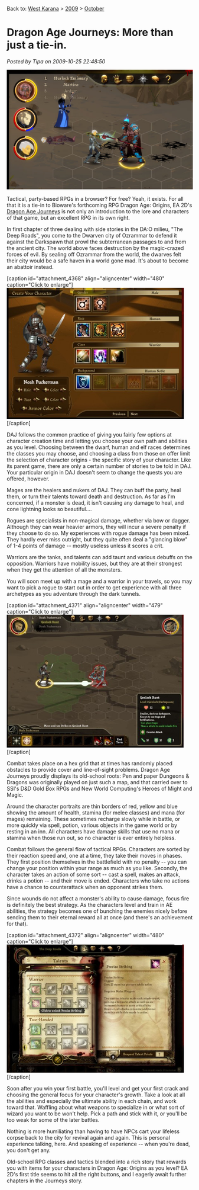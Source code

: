 Back to: [West Karana](/posts/westkarana.md) > [2009](/posts/2009/westkarana.md) > [October](./westkarana.md)
# Dragon Age Journeys: More than just a tie-in.

*Posted by Tipa on 2009-10-25 22:48:50*

![Dragon Age Journeys](../../../uploads/2009/10/Fullscreen-capture-10252009-84934-PM.jpg "Dragon Age Journeys")

Tactical, party-based RPGs in a browser? For free? Yeah, it exists. For all that it is a tie-in to Bioware's forthcoming RPG Dragon Age: Origins, EA 2D's [Dragon Age Journeys](http://www.dragonagejourneys.com) is not only an introduction to the lore and characters of that game, but an excellent RPG in its own right.

In first chapter of three dealing with side stories in the DA:O milieu, "The Deep Roads", you come to the Dwarven city of Ozrammar to defend it against the Darkspawn that prowl the subterranean passages to and from the ancient city. The world above faces destruction by the magic-crazed forces of evil. By sealing off Ozrammar from the world, the dwarves felt their city would be a safe haven in a world gone mad. It's about to become an abattoir instead.

[caption id="attachment\_4368" align="aligncenter" width="480" caption="Click to enlarge"][![Click to enlarge](../../../uploads/2009/10/Fullscreen-capture-10252009-102543-PM-480x354.jpg "Character creation")](../../../uploads/2009/10/Fullscreen-capture-10252009-102543-PM.jpg)[/caption]

DAJ follows the common practice of giving you fairly few options at character creation time and letting you choose your own path and abilities as you level. Choosing between the dwarf, human and elf races determines the classes you may choose, and choosing a class from those on offer limit the selection of character origins - the specific story of your character. Like its parent game, there are only a certain number of stories to be told in DAJ. Your particular origin in DAJ doesn't seem to change the quests you are offered, however.

Mages are the healers and nukers of DAJ. They can buff the party, heal them, or turn their talents toward death and destruction. As far as I'm concerned, if a monster is dead, it isn't causing any damage to heal, and cone lightning looks so beautiful....

Rogues are specialists in non-magical damage, whether via bow or dagger. Although they can wear heavier armors, they will incur a severe penalty if they choose to do so. My experiences with rogue damage has been mixed. They hardly ever miss outright, but they quite often deal a "glancing blow" of 1-4 points of damage -- mostly useless unless it scores a crit.

Warriors are the tanks, and talents can add taunt and various debuffs on the opposition. Warriors have mobility issues, but they are at their strongest when they get the attention of all the monsters.

You will soon meet up with a mage and a warrior in your travels, so you may want to pick a rogue to start out in order to get experience with all three archetypes as you adventure through the dark tunnels.

[caption id="attachment\_4371" align="aligncenter" width="479" caption="Click to enlarge"][![Click to enlarge](../../../uploads/2009/10/Fullscreen-capture-10252009-104424-PM-479x359.jpg "Combat")](../../../uploads/2009/10/Fullscreen-capture-10252009-104424-PM.jpg)[/caption]

Combat takes place on a hex grid that at times has randomly placed obstacles to provide cover and line-of-sight problems. Dragon Age Journeys proudly displays its old-school roots: Pen and paper Dungeons & Dragons was originally played on just such a map, and that carried over to SSI's D&D Gold Box RPGs and New World Computing's Heroes of Might and Magic.

Around the character portraits are thin borders of red, yellow and blue showing the amount of health, stamina (for melee classes) and mana (for mages) remaining. These sometimes recharge slowly while in battle, or more quickly via spell, potion, various objects in the game world or by resting in an inn. All characters have damage skills that use no mana or stamina when those run out, so no character is ever entirely helpless.

Combat follows the general flow of tactical RPGs. Characters are sorted by their reaction speed and, one at a time, they take their moves in phases. They first position themselves in the battlefield with no penalty -- you can change your position within your range as much as you like. Secondly, the character takes an action of some sort -- cast a spell, makes an attack, drinks a potion -- and their move is ended. Characters who take no actions have a chance to counterattack when an opponent strikes them.

Since wounds do not affect a monster's ability to cause damage, focus fire is definitely the best strategy. As the characters level and train in AE abilities, the strategy becomes one of bunching the enemies nicely before sending them to their eternal reward all at once (and there's an achievement for that).

[caption id="attachment\_4372" align="aligncenter" width="480" caption="Click to enlarge"][![Click to enlarge](../../../uploads/2009/10/Fullscreen-capture-10252009-110445-PM-480x346.jpg "The skill book")](../../../uploads/2009/10/Fullscreen-capture-10252009-110445-PM.jpg)[/caption]

Soon after you win your first battle, you'll level and get your first crack and choosing the general focus for your character's growth. Take a look at all the abilities and especially the ultimate ability in each chain, and work toward that. Waffling about what weapons to specialize in or what sort of wizard you want to be won't help. Pick a path and stick with it, or you'll be too weak for some of the later battles.

Nothing is more humiliating than having to have NPCs cart your lifeless corpse back to the city for revival again and again. This is personal experience talking, here. And speaking of experience -- when you're dead, you don't get any.

Old-school RPG classes and tactics blended into a rich story that rewards you with items for your characters in Dragon Age: Origins as you level? EA 2D's first title seems to hit all the right buttons, and I eagerly await further chapters in the Journeys story.

